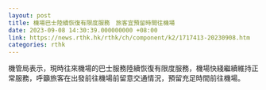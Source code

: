 ```yaml
---
layout: post
title: 機場巴士陸續恢復有限度服務　旅客宜預留時間往機場　
date: 2023-09-08 14:30:39.000000000 +08:00
link: https://news.rthk.hk/rthk/ch/component/k2/1717413-20230908.htm
categories: rthk
---
```


機管局表示，現時往來機場的巴士服務陸續恢復有限度服務，機場快綫繼續維持正常服務，呼籲旅客在出發前往機場前留意交通情況，預留充足時間前往機場。
